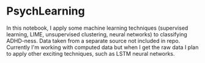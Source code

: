 # PsychLearning

In this notebook, I apply some machine learning techniques (supervised learning, LIME, unsupervised clustering, neural networks) to classifying ADHD-ness. Data taken from a separate source not included in repo. Currently I'm working with computed data but when I get the raw data I plan to apply other exciting techniques, such as LSTM neural networks.
